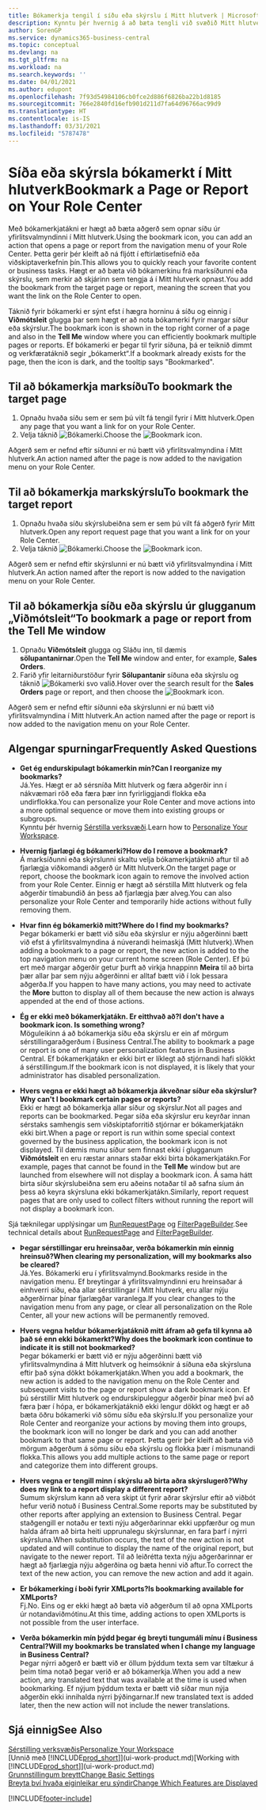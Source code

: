 ```yaml
---
title: Bókamerkja tengil í síðu eða skýrslu í Mitt hlutverk | Microsoft Docs
description: Kynntu þér hvernig á að bæta tengli við svæðið Mitt hlutverk.
author: SorenGP
ms.service: dynamics365-business-central
ms.topic: conceptual
ms.devlang: na
ms.tgt_pltfrm: na
ms.workload: na
ms.search.keywords: ''
ms.date: 04/01/2021
ms.author: edupont
ms.openlocfilehash: 7f93d54984106cb0fce2d886f6826ba22b1d8185
ms.sourcegitcommit: 766e2840fd16efb901d211d7fa64d96766ac99d9
ms.translationtype: HT
ms.contentlocale: is-IS
ms.lasthandoff: 03/31/2021
ms.locfileid: "5787478"
---
```

# <a name="bookmark-a-page-or-report-on-your-role-center"></a><span data-ttu-id="42cff-103">Síða eða skýrsla bókamerkt í Mitt hlutverk</span><span class="sxs-lookup"><span data-stu-id="42cff-103">Bookmark a Page or Report on Your Role Center</span></span>
<span data-ttu-id="42cff-104">Með bókamerkjatákni er hægt að bæta aðgerð sem opnar síðu úr yfirlitsvalmyndinni í Mitt hlutverk.</span><span class="sxs-lookup"><span data-stu-id="42cff-104">Using the bookmark icon, you can add an action that opens a page or report from the navigation menu of your Role Center.</span></span> <span data-ttu-id="42cff-105">Þetta gerir þér kleift að ná fljótt í eftirlætisefnið eða viðskiptaverkefnin þín.</span><span class="sxs-lookup"><span data-stu-id="42cff-105">This allows you to quickly reach your favorite content or business tasks.</span></span> <span data-ttu-id="42cff-106">Hægt er að bæta við bókamerkinu frá marksíðunni eða skýrslu, sem merkir að skjárinn sem tengja á í Mitt hlutverk opnast.</span><span class="sxs-lookup"><span data-stu-id="42cff-106">You add the bookmark from the target page or report, meaning the screen that you want the link on the Role Center to open.</span></span>

<span data-ttu-id="42cff-107">Táknið fyrir bókamerki er sýnt efst í hægra horninu á síðu og einnig í **Viðmótsleit** glugga þar sem hægt er að nota bókamerki fyrir margar síður eða skýrslur.</span><span class="sxs-lookup"><span data-stu-id="42cff-107">The bookmark icon is shown in the top right corner of a page and also in the **Tell Me** window where you can efficiently bookmark multiple pages or reports.</span></span> <span data-ttu-id="42cff-108">Ef bókamerki er þegar til fyrir síðuna, þá er teiknið dimmt og verkfæratáknið segir „bókamerkt“.</span><span class="sxs-lookup"><span data-stu-id="42cff-108">If a bookmark already exists for the page, then the icon is dark, and the tooltip says "Bookmarked".</span></span>

## <a name="to-bookmark-the-target-page"></a><span data-ttu-id="42cff-109">Til að bókamerkja marksíðu</span><span class="sxs-lookup"><span data-stu-id="42cff-109">To bookmark the target page</span></span>
1. <span data-ttu-id="42cff-110">Opnaðu hvaða síðu sem er sem þú vilt fá tengil fyrir í Mitt hlutverk.</span><span class="sxs-lookup"><span data-stu-id="42cff-110">Open any page that you want a link for on your Role Center.</span></span>
2. <span data-ttu-id="42cff-111">Velja táknið ![Bókamerki](media/ui_bookmark_icon.png "Bókamerki").</span><span class="sxs-lookup"><span data-stu-id="42cff-111">Choose the ![Bookmark](media/ui_bookmark_icon.png "Bookmark") icon.</span></span>

<span data-ttu-id="42cff-112">Aðgerð sem er nefnd eftir síðunni er nú bætt við yfirlitsvalmyndina í Mitt hlutverk.</span><span class="sxs-lookup"><span data-stu-id="42cff-112">An action named after the page is now added to the navigation menu on your Role Center.</span></span>

## <a name="to-bookmark-the-target-report"></a><span data-ttu-id="42cff-113">Til að bókamerkja markskýrslu</span><span class="sxs-lookup"><span data-stu-id="42cff-113">To bookmark the target report</span></span>
1. <span data-ttu-id="42cff-114">Opnaðu hvaða síðu skýrslubeiðna sem er sem þú vilt fá aðgerð fyrir Mitt hlutverk.</span><span class="sxs-lookup"><span data-stu-id="42cff-114">Open any report request page that you want a link for on your Role Center.</span></span>
2. <span data-ttu-id="42cff-115">Velja táknið ![Bókamerki](media/ui_bookmark_icon.png "Bókamerki").</span><span class="sxs-lookup"><span data-stu-id="42cff-115">Choose the ![Bookmark](media/ui_bookmark_icon.png "Bookmark") icon.</span></span>

<span data-ttu-id="42cff-116">Aðgerð sem er nefnd eftir skýrslunni er nú bætt við yfirlitsvalmyndina í Mitt hlutverk.</span><span class="sxs-lookup"><span data-stu-id="42cff-116">An action named after the report is now added to the navigation menu on your Role Center.</span></span>

## <a name="to-bookmark-a-page-or-report-from-the-tell-me-window"></a><span data-ttu-id="42cff-117">Til að bókamerkja síðu eða skýrslu úr glugganum „Viðmótsleit“</span><span class="sxs-lookup"><span data-stu-id="42cff-117">To bookmark a page or report from the Tell Me window</span></span>
1. <span data-ttu-id="42cff-118">Opnaðu **Viðmótsleit** glugga og Sláðu inn, til dæmis **sölupantanirnar**.</span><span class="sxs-lookup"><span data-stu-id="42cff-118">Open the **Tell Me** window and enter, for example, **Sales Orders**.</span></span>
2. <span data-ttu-id="42cff-119">Farið yfir leitarniðurstöður fyrir **Sölupantanir** síðuna eða skýrslu og táknið ![Bókamerki](media/ui_bookmark_icon.png "Bókamerki") svo valið.</span><span class="sxs-lookup"><span data-stu-id="42cff-119">Hover over the search result for the **Sales Orders** page or report, and then choose the ![Bookmark](media/ui_bookmark_icon.png "Bookmark") icon.</span></span>

<span data-ttu-id="42cff-120">Aðgerð sem er nefnd eftir síðunni eða skýrslunni er nú bætt við yfirlitsvalmyndina í Mitt hlutverk.</span><span class="sxs-lookup"><span data-stu-id="42cff-120">An action named after the page or report is now added to the navigation menu on your Role Center.</span></span>


## <a name="frequently-asked-questions"></a><span data-ttu-id="42cff-121">Algengar spurningar</span><span class="sxs-lookup"><span data-stu-id="42cff-121">Frequently Asked Questions</span></span>  

- <span data-ttu-id="42cff-122">**Get ég endurskipulagt bókamerkin mín?**</span><span class="sxs-lookup"><span data-stu-id="42cff-122">**Can I reorganize my bookmarks?**</span></span>  
<span data-ttu-id="42cff-123">Já.</span><span class="sxs-lookup"><span data-stu-id="42cff-123">Yes.</span></span> <span data-ttu-id="42cff-124">Hægt er að sérsníða Mitt hlutverk og færa aðgerðir inn í nákvæmari röð eða færa þær inn fyrirliggjandi flokka eða undirflokka.</span><span class="sxs-lookup"><span data-stu-id="42cff-124">You can personalize your Role Center and move actions into a more optimal sequence or move them into existing groups or subgroups.</span></span>  
<span data-ttu-id="42cff-125">Kynntu þér hvernig [Sérstilla verksvæði](ui-personalization-user.md).</span><span class="sxs-lookup"><span data-stu-id="42cff-125">Learn how to [Personalize Your Workspace](ui-personalization-user.md).</span></span>

- <span data-ttu-id="42cff-126">**Hvernig fjarlægi ég bókamerki?**</span><span class="sxs-lookup"><span data-stu-id="42cff-126">**How do I remove a bookmark?**</span></span>  
<span data-ttu-id="42cff-127">Á marksíðunni eða skýrslunni skaltu velja bókamerkjatáknið aftur til að fjarlægja viðkomandi aðgerð úr Mitt hlutverk.</span><span class="sxs-lookup"><span data-stu-id="42cff-127">On the target page or report, choose the bookmark icon again to remove the involved action from your Role Center.</span></span> <span data-ttu-id="42cff-128">Einnig er hægt að sérstilla Mitt hlutverk og fela aðgerðir tímabundið án þess að fjarlægja þær alveg.</span><span class="sxs-lookup"><span data-stu-id="42cff-128">You can also personalize your Role Center and temporarily hide actions without fully removing them.</span></span>

- <span data-ttu-id="42cff-129">**Hvar finn ég bókamerkið mitt?**</span><span class="sxs-lookup"><span data-stu-id="42cff-129">**Where do I find my bookmarks?**</span></span>  
<span data-ttu-id="42cff-130">Þegar bókamerki er bætt við síðu eða skýrslur er nýju aðgerðinni bætt við efst á yfirlitsvalmyndina á núverandi heimaskjá (Mitt hlutverk).</span><span class="sxs-lookup"><span data-stu-id="42cff-130">When adding a bookmark to a page or report, the new action is added to the top navigation menu on your current home screen (Role Center).</span></span> <span data-ttu-id="42cff-131">Ef þú ert með margar aðgerðir getur þurft að virkja hnappinn **Meira** til að birta þær allar þar sem nýju aðgerðinni er alltaf bætt við í lok þessara aðgerða.</span><span class="sxs-lookup"><span data-stu-id="42cff-131">If you happen to have many actions, you may need to activate the **More** button to display all of them because the new action is always appended at the end of those actions.</span></span>
<!-- Should we add a screenshot here? -->

- <span data-ttu-id="42cff-132">**Ég er ekki með bókamerkjatákn. Er eitthvað að?**</span><span class="sxs-lookup"><span data-stu-id="42cff-132">**I don't have a bookmark icon. Is something wrong?**</span></span>  
<span data-ttu-id="42cff-133">Möguleikinn á að bókamerkja síðu eða skýrslu er ein af mörgum sérstillingaraðgerðum í Business Central.</span><span class="sxs-lookup"><span data-stu-id="42cff-133">The ability to bookmark a page or report is one of many user personalization features in Business Central.</span></span> <span data-ttu-id="42cff-134">Ef bókamerkjatákn er ekki birt er líklegt að stjórnandi hafi slökkt á sérstillingum.</span><span class="sxs-lookup"><span data-stu-id="42cff-134">If the bookmark icon is not displayed, it is likely that your administrator has disabled personalization.</span></span>

- <span data-ttu-id="42cff-135">**Hvers vegna er ekki hægt að bókamerkja ákveðnar síður eða skýrslur?**</span><span class="sxs-lookup"><span data-stu-id="42cff-135">**Why can't I bookmark certain pages or reports?**</span></span>  
<span data-ttu-id="42cff-136">Ekki er hægt að bókamerkja allar síður og skýrslur.</span><span class="sxs-lookup"><span data-stu-id="42cff-136">Not all pages and reports can be bookmarked.</span></span> <span data-ttu-id="42cff-137">Þegar síða eða skýrslur eru keyrðar innan sérstaks samhengis sem viðskiptaforritið stjórnar er bókamerkjatákn ekki birt.</span><span class="sxs-lookup"><span data-stu-id="42cff-137">When a page or report is run within some special context governed by the business application, the bookmark icon is not displayed.</span></span> <span data-ttu-id="42cff-138">Til dæmis munu síður sem finnast ekki í glugganum **Viðmótsleit** en eru ræstar annars staðar ekki birta bókamerkjatákn.</span><span class="sxs-lookup"><span data-stu-id="42cff-138">For example, pages that cannot be found in the **Tell Me** window but are launched from elsewhere will not display a bookmark icon.</span></span> <span data-ttu-id="42cff-139">Á sama hátt birta síður skýrslubeiðna sem eru aðeins notaðar til að safna síum án þess að keyra skýrsluna ekki bókamerkjatákn.</span><span class="sxs-lookup"><span data-stu-id="42cff-139">Similarly, report request pages that are only used to collect filters without running the report will not display a bookmark icon.</span></span>

<span data-ttu-id="42cff-140">Sjá tæknilegar upplýsingar um [RunRequestPage](/dynamics365/business-central/dev-itpro/developer/methods-auto/report/reportinstance-runrequestpage-method) og [FilterPageBuilder](/dynamics365/business-central/dev-itpro/developer/methods-auto/filterpagebuilder/filterpagebuilder-data-type).</span><span class="sxs-lookup"><span data-stu-id="42cff-140">See technical details about [RunRequestPage](/dynamics365/business-central/dev-itpro/developer/methods-auto/report/reportinstance-runrequestpage-method) and [FilterPageBuilder](/dynamics365/business-central/dev-itpro/developer/methods-auto/filterpagebuilder/filterpagebuilder-data-type).</span></span>

- <span data-ttu-id="42cff-141">**Þegar sérstillingar eru hreinsaðar, verða bókamerkin mín einnig hreinsuð?**</span><span class="sxs-lookup"><span data-stu-id="42cff-141">**When clearing my personalization, will my bookmarks also be cleared?**</span></span>  
<span data-ttu-id="42cff-142">Já.</span><span class="sxs-lookup"><span data-stu-id="42cff-142">Yes.</span></span> <span data-ttu-id="42cff-143">Bókamerki eru í yfirlitsvalmynd.</span><span class="sxs-lookup"><span data-stu-id="42cff-143">Bookmarks reside in the navigation menu.</span></span> <span data-ttu-id="42cff-144">Ef breytingar á yfirlitsvalmyndinni eru hreinsaðar á einhverri síðu, eða allar sérstillingar í Mitt hlutverk, eru allar nýju aðgerðirnar þínar fjarlægðar varanlega.</span><span class="sxs-lookup"><span data-stu-id="42cff-144">If you clear changes to the navigation menu from any page, or clear all personalization on the Role Center, all your new actions will be permanently removed.</span></span>

- <span data-ttu-id="42cff-145">**Hvers vegna heldur bókamerkjatáknið mitt áfram að gefa til kynna að það sé enn ekki bókamerkt?**</span><span class="sxs-lookup"><span data-stu-id="42cff-145">**Why does the bookmark icon continue to indicate it is still not bookmarked?**</span></span>  
<span data-ttu-id="42cff-146">Þegar bókamerki er bætt við er nýju aðgerðinni bætt við yfirlitsvalmyndina á Mitt hlutverk og heimsóknir á síðuna eða skýrsluna eftir það sýna dökkt bókamerkjatákn.</span><span class="sxs-lookup"><span data-stu-id="42cff-146">When you add a bookmark, the new action is added to the navigation menu on the Role Center and subsequent visits to the page or report show a dark bookmark icon.</span></span> <span data-ttu-id="42cff-147">Ef þú sérstillir Mitt hlutverk og endurskipuleggur aðgerðir þínar með því að færa þær í hópa, er bókamerkjatáknið ekki lengur dökkt og hægt er að bæta öðru bókamerki við sömu síðu eða skýrslu.</span><span class="sxs-lookup"><span data-stu-id="42cff-147">If you personalize your Role Center and reorganize your actions by moving them into groups, the bookmark icon will no longer be dark and you can add another bookmark to that same page or report.</span></span> <span data-ttu-id="42cff-148">Þetta gerir þér kleift að bæta við mörgum aðgerðum á sömu síðu eða skýrslu og flokka þær í mismunandi flokka.</span><span class="sxs-lookup"><span data-stu-id="42cff-148">This allows you add multiple actions to the same page or report and categorize them into different groups.</span></span>

- <span data-ttu-id="42cff-149">**Hvers vegna er tengill minn í skýrslu að birta aðra skýrslugerð?**</span><span class="sxs-lookup"><span data-stu-id="42cff-149">**Why does my link to a report display a different report?**</span></span>  
<span data-ttu-id="42cff-150">Sumum skýrslum kann að vera skipt út fyrir aðrar skýrslur eftir að viðbót hefur verið notuð í Business Central.</span><span class="sxs-lookup"><span data-stu-id="42cff-150">Some reports may be substituted by other reports after applying an extension to Business Central.</span></span> <span data-ttu-id="42cff-151">Þegar staðgengill er notaðu er texti nýju aðgerðarinnar ekki uppfærður og mun halda áfram að birta heiti upprunalegu skýrslunnar, en fara þarf í nýrri skýrsluna.</span><span class="sxs-lookup"><span data-stu-id="42cff-151">When substitution occurs, the text of the new action is not updated and will continue to display the name of the original report, but navigate to the newer report.</span></span> <span data-ttu-id="42cff-152">Til að leiðrétta texta nýju aðgerðarinnar er hægt að fjarlægja nýju aðgerðina og bæta henni við aftur.</span><span class="sxs-lookup"><span data-stu-id="42cff-152">To correct the text of the new action, you can remove the new action and add it again.</span></span>
<!-- For more information on report substitution, see this link UNAVAILABLE AT THIS TIME -->

- <span data-ttu-id="42cff-153">**Er bókamerking í boði fyrir XMLports?**</span><span class="sxs-lookup"><span data-stu-id="42cff-153">**Is bookmarking available for XMLports?**</span></span>  
<span data-ttu-id="42cff-154">Fj.</span><span class="sxs-lookup"><span data-stu-id="42cff-154">No.</span></span> <span data-ttu-id="42cff-155">Eins og er ekki hægt að bæta við aðgerðum til að opna XMLports úr notandaviðmótinu.</span><span class="sxs-lookup"><span data-stu-id="42cff-155">At this time, adding actions to open XMLports is not possible from the user interface.</span></span>

- <span data-ttu-id="42cff-156">**Verða bókamerkin mín þýdd þegar ég breyti tungumáli mínu í Business Central?**</span><span class="sxs-lookup"><span data-stu-id="42cff-156">**Will my bookmarks be translated when I change my language in Business Central?**</span></span>  
<span data-ttu-id="42cff-157">Þegar nýrri aðgerð er bætt við er öllum þýddum texta sem var tiltækur á þeim tíma notað þegar verið er að bókamerkja.</span><span class="sxs-lookup"><span data-stu-id="42cff-157">When you add a new action, any translated text that was available at the time is used when bookmarking.</span></span> <span data-ttu-id="42cff-158">Ef nýjum þýddum texta er bætt við síðar mun nýja aðgerðin ekki innihalda nýrri þýðingarnar.</span><span class="sxs-lookup"><span data-stu-id="42cff-158">If new translated text is added later, then the new action will not include the newer translations.</span></span>


## <a name="see-also"></a><span data-ttu-id="42cff-159">Sjá einnig</span><span class="sxs-lookup"><span data-stu-id="42cff-159">See Also</span></span>
[<span data-ttu-id="42cff-160">Sérstilling verksvæðis</span><span class="sxs-lookup"><span data-stu-id="42cff-160">Personalize Your Workspace</span></span>](ui-personalization-user.md)  
<span data-ttu-id="42cff-161">[Unnið með [!INCLUDE[prod_short](includes/prod_short.md)]](ui-work-product.md)</span><span class="sxs-lookup"><span data-stu-id="42cff-161">[Working with [!INCLUDE[prod_short](includes/prod_short.md)]](ui-work-product.md)</span></span>  
[<span data-ttu-id="42cff-162">Grunnstillingum breytt</span><span class="sxs-lookup"><span data-stu-id="42cff-162">Change Basic Settings</span></span>](ui-change-basic-settings.md)  
[<span data-ttu-id="42cff-163">Breyta því hvaða eiginleikar eru sýndir</span><span class="sxs-lookup"><span data-stu-id="42cff-163">Change Which Features are Displayed</span></span>](ui-experiences.md)  


[!INCLUDE[footer-include](includes/footer-banner.md)]